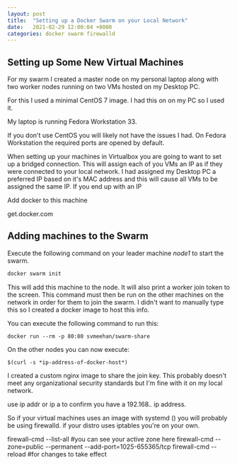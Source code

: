 ```yaml
---
layout: post
title:  "Setting up a Docker Swarm on your Local Network"
date:   2021-02-29 12:00:04 +0000
categories: docker swarm firewalld
---
```


## Setting up Some New Virtual Machines

For my swarm I created a master node on my personal laptop along with two worker nodes running on two VMs hosted on my Desktop PC.

For this I used a minimal CentOS 7 image. I had this on on my PC so I used it.

My laptop is running Fedora Workstation 33. 

If you don't use CentOS you will likely not have the issues I had. On Fedora Workstation the required ports are opened by default.

When setting up your machines in Virtualbox you are going to want to set up a bridged connection. This will assign each of you VMs an IP as if they were connected to your local network. I had assigned my Desktop PC a preferred IP based on it's MAC address and this will cause all VMs to be assigned the same IP. If you end up with an IP

Add docker to this machine

get.docker.com

## Adding machines to the Swarm

Execute the following command on your leader machine *node1* to start the swarm.

``` sh
docker swarm init
```

This will add this machine to the node. It will also print a worker join token to the screen. This command must then be run on the other machines on the network in order for them to join the swarm. I didn't want to manually type this so I created a docker image to host this info.

You can execute the following command to run this:

```
docker run --rm -p 80:80 svmeehan/swarm-share
```

On the other nodes you can now execute:

```
$(curl -s *ip-address-of-docker-host*)
```

I created a custom nginx image to share the join key. This probably doesn't meet any organizational security standards but I'm fine with it on my local network.

use ip addr or ip a to confirm you have a 192.168.*.* ip address. 

So if your virtual machines uses an image with systemd () you will probably be using firewalld. if your distro uses iptables you're on your own.

firewall-cmd --list-all #you can see your active zone here
firewall-cmd --zone=public --permanent --add-port=1025-655365/tcp
firewall-cmd --reload #for changes to take effect


